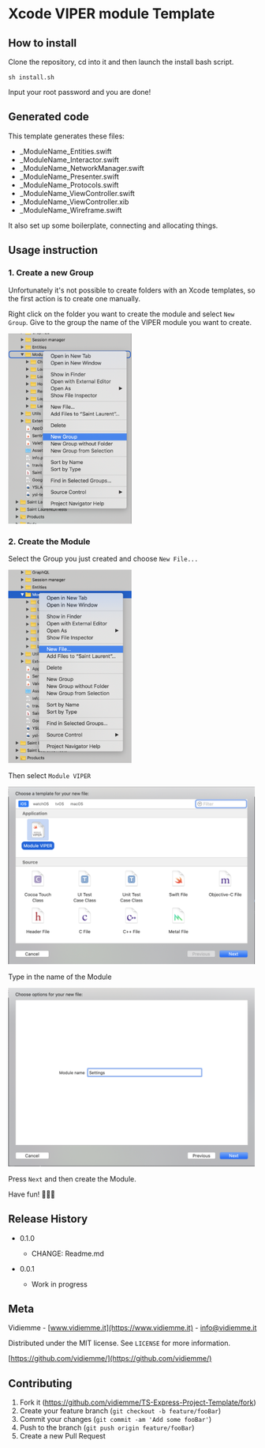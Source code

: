 # Xcode VIPER module Template

## How to install

Clone the repository, cd into it and then launch the install bash script.

```
sh install.sh
```

Input your root password and you are done!


## Generated code
This template generates these files:

- _ModuleName_Entities.swift
- _ModuleName_Interactor.swift
- _ModuleName_NetworkManager.swift
- _ModuleName_Presenter.swift
- _ModuleName_Protocols.swift
- _ModuleName_ViewController.swift
- _ModuleName_ViewController.xib
- _ModuleName_Wireframe.swift

It also set up some boilerplate, connecting and allocating things.

## Usage instruction

### 1. Create a new Group
Unfortunately it's not possible to create folders with an Xcode templates, so the first action is to create one manually.

Right click on the folder you want to create the module and select `New Group`. Give to the group the name of the VIPER module you want to create.

<img src="images/one.png" alt="drawing" width="250"/>

### 2. Create the Module
Select the Group you just created and choose `New File...`

<img src="images/two.png" alt="drawing" width="250"/>

Then select `Module VIPER`

<img src="images/three.png" alt="drawing" width="500"/>

Type in the name of the Module

<img src="images/four.png" alt="drawing" width="500"/>

Press `Next` and then create the Module. 

Have fun! 🍪🦄🚀


## Release History

* 0.1.0
    * CHANGE: Readme.md

* 0.0.1
    * Work in progress

## Meta
Vidiemme - [www.vidiemme.it](https://www.vidiemme.it) - info@vidiemme.it

Distributed under the MIT license. See ``LICENSE`` for more information.

[https://github.com/vidiemme/](https://github.com/vidiemme/)

## Contributing

1. Fork it (<https://github.com/vidiemme/TS-Express-Project-Template/fork>)
2. Create your feature branch (`git checkout -b feature/fooBar`)
3. Commit your changes (`git commit -am 'Add some fooBar'`)
4. Push to the branch (`git push origin feature/fooBar`)
5. Create a new Pull Request
